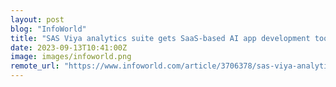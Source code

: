 ```yaml
---
layout: post
blog: "InfoWorld"
title: "SAS Viya analytics suite gets SaaS-based AI app development tools"
date: 2023-09-13T10:41:00Z
image: images/infoworld.png
remote_url: "https://www.infoworld.com/article/3706378/sas-viya-analytics-suite-gets-saas-based-ai-app-development-tools.html#tk.rss_applicationdevelopment"
---
```

